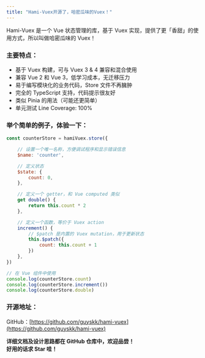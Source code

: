 ```yaml
---
title: "Hami-Vuex开源了，哈密瓜味的Vuex！"
---
```


Hami-Vuex 是一个 Vue 状态管理的库，基于 Vuex 实现，提供了更「香甜」的使用方式，所以叫做哈密瓜味的 Vuex！

### 主要特点：

- 基于 Vuex 构建，可与 Vuex 3 & 4 兼容和混合使用
- 兼容 Vue 2 和 Vue 3，低学习成本，无迁移压力
- 易于编写模块化的业务代码，Store 文件不再臃肿
- 完全的 TypeScript 支持，代码提示很友好
- 类似 Pinia 的用法（可能还更简单）
- 单元测试 Line Coverage: 100%


### 举个简单的例子，体验一下：

```javascript
const counterStore = hamiVuex.store({

    // 设置一个唯一名称，方便调试程序和显示错误信息
    $name: 'counter',

    // 定义状态
    $state: {
        count: 0,
    },

    // 定义一个 getter，和 Vue computed 类似
    get double() {
        return this.count * 2
    },

    // 定义一个函数，等价于 Vuex action
    increment() {
        // $patch 是内置的 Vuex mutation，用于更新状态
        this.$patch({
            count: this.count + 1
        })
    },
})

// 在 Vue 组件中使用
console.log(counterStore.count)
console.log(counterStore.increment())
console.log(counterStore.double)
```

### 开源地址：

GitHub：[https://github.com/guyskk/hami-vuex](https://github.com/guyskk/hami-vuex)

**详细文档及设计思路都在 GitHub 仓库中，欢迎品尝！**  
**好用的话求 Star 哇！**  
